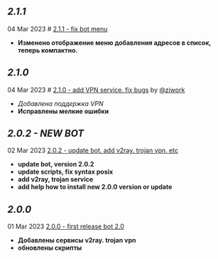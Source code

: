 ## *2.1.1*
04 Mar 2023 #
[2.1.1 - fix bot menu](https://github.com/ziwork/bypass_keenetic/releases/tag/2.1.1)
- **Изменено отображение меню добавления адресов в список, теперь компактно.**

## *2.1.0*
04 Mar 2023 #
[2.1.0 - add VPN service. fix bugs](https://github.com/ziwork/bypass_keenetic/releases/tag/2.1.0) by [@ziwork](https://github.com/ziwork)
- *Добавлена поддержка VPN*
- **Исправлены мелкие ошибки**


## *2.0.2 - NEW BOT*
02 Mar 2023
[2.0.2 - update bot. add v2ray. trojan vpn. etc](https://github.com/ziwork/bypass_keenetic/releases/tag/2.0.2)
- **update bot, version 2.0.2**
- **update scripts, fix syntax posix**
- **add v2ray, trojan service**
- **add help how to install new 2.0.0 version or update**

## *2.0.0*
01 Mar 2023
[2.0.0 - first release bot 2.0](https://github.com/ziwork/bypass_keenetic/releases/tag/2.0.0)
- **Добавлены сервисы v2ray. trojan vpn**
- **обновлены скрипты**

